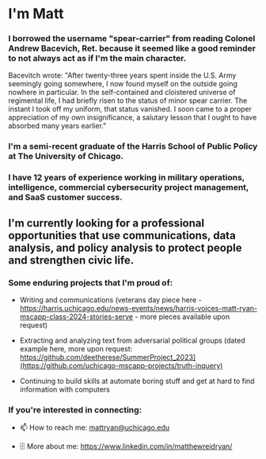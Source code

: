 # I'm Matt

### I borrowed the username "spear-carrier" from reading Colonel Andrew Bacevich, Ret. because it seemed like a good reminder to not always act as if I'm the main character.

Bacevitch wrote: "After twenty-three years spent inside the U.S. Army seemingly going somewhere, I now found myself on the outside going nowhere in particular. In the self-contained and cloistered universe of regimental life, I had briefly risen to the status of minor spear carrier. The instant I took off my uniform, that status vanished. I soon came to a proper appreciation of my own insignificance, a salutary lesson that I ought to have absorbed many years earlier."

### I'm a semi-recent graduate of the Harris School of Public Policy at The University of Chicago. 

### I have 12 years of experience working in military operations, intelligence, commercial cybersecurity project management, and SaaS customer success. 

## I'm currently looking for a professional opportunities that use communications, data analysis, and policy analysis to protect people and strengthen civic life. 


### Some enduring projects that I'm proud of:

- Writing and communications (veterans day piece here - https://harris.uchicago.edu/news-events/news/harris-voices-matt-ryan-mscapp-class-2024-stories-serve - more pieces available upon request)

- Extracting and analyzing text from adversarial political groups (dated example here, more upon request: https://github.com/deetherese/SummerProject_2023](https://github.com/uchicago-mscapp-projects/truth-inquery)

- Continuing to build skills at automate boring stuff and get at hard to find information with computers


### If you're interested in connecting: 

- 📫 How to reach me: mattryan@uchicago.edu 

- 🗄 More about me: https://www.linkedin.com/in/matthewreidryan/ 

<!--
**spear-carrier/spear-carrier** is a ✨ _special_ ✨ repository because its `README.md` (this file) appears on your GitHub profile.

Here are some ideas to get you started:

- 🔭 I’m currently working on ...
- 🌱 I’m currently learning ...
- 👯 I’m looking to collaborate on ...
- 🤔 I’m looking for help with ...
- 💬 Ask me about ...
- 📫 How to reach me: ...
- 😄 Pronouns: ...
- ⚡ Fun fact: ...
-->
